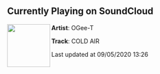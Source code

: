 ## Currently Playing on SoundCloud

[<img align="left" width="100" src="https://i1.sndcdn.com/artworks-dYgcO1kpKzXU01El-Ub8IzA-t50x50.jpg">](https://soundcloud.com/ogee-t/cold-air)

**Artist**: OGee-T 

**Track**: COLD AIR

Last updated at 09/05/2020 13:26
